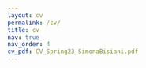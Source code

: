 ```yaml
---
layout: cv
permalink: /cv/
title: cv
nav: true
nav_order: 4
cv_pdf: CV_Spring23_SimonaBisiani.pdf
---
```

